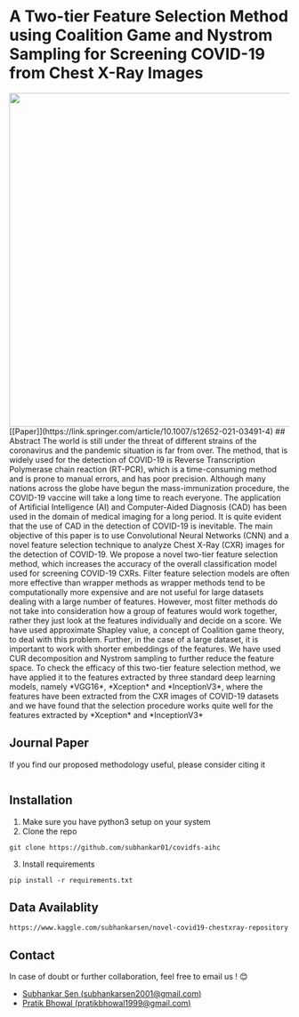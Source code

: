 # A Two-tier Feature Selection Method using Coalition Game and Nystrom Sampling for Screening COVID-19 from Chest X-Ray Images
<img src="https://github.com/subhankar01/covidfs-aihc/blob/main/images/block_diagram.png" width="1000" height="600">
[[Paper]](https://link.springer.com/article/10.1007/s12652-021-03491-4)
## Abstract
The world is still under the threat of different strains of the coronavirus and the pandemic situation is far from over. The method, that is widely used for the detection of COVID-19 is Reverse Transcription Polymerase chain reaction (RT-PCR), which is a time-consuming method and is prone to manual errors, and has poor precision. Although many nations across the globe have begun the mass-immunization procedure, the COVID-19 vaccine will take a long time to reach everyone. The application of Artificial Intelligence (AI) and Computer-Aided Diagnosis (CAD) has been used in the domain of medical imaging for a long period. It is quite evident that the use of CAD in the detection of COVID-19 is inevitable. The main objective of this paper is to use Convolutional Neural Networks (CNN) and a novel feature selection technique to analyze Chest X-Ray (CXR) images for the detection of COVID-19. We propose a novel two-tier feature selection method, which increases the accuracy of the overall classification model used for screening COVID-19 CXRs. Filter feature selection models are often more effective than wrapper methods as wrapper methods tend to be computationally more expensive and are not useful for large datasets dealing with a large number of features. However, most filter methods do not take into consideration how a group of features would work together, rather they just look at the features individually and decide on a score. We have used approximate Shapley value, a concept of Coalition game theory, to deal with this problem. Further, in the case of a large dataset, it is important to work with shorter embeddings of the features. We have used CUR decomposition and Nystrom sampling to further reduce the feature space. To check the efficacy of this two-tier feature selection method, we have applied it to the features extracted by three standard deep learning models, namely *VGG16*, *Xception* and *InceptionV3*, where the features have been extracted from the CXR images of COVID-19 datasets and we have found that the selection procedure works quite well for the features extracted by *Xception* and *InceptionV3*

## Journal Paper
If you find our proposed methodology useful, please consider citing it
```

```
## Installation
1. Make sure you have python3 setup on your system
2. Clone the repo
```
git clone https://github.com/subhankar01/covidfs-aihc
```
3. Install requirements
```
pip install -r requirements.txt
```
## Data Availablity
```
https://www.kaggle.com/subhankarsen/novel-covid19-chestxray-repository
```
## Contact
In case of doubt or further collaboration, feel free to email us ! 😊
- [Subhankar Sen (subhankarsen2001@gmail.com) ](mailto:subhankarsen2001@gmail.com)
- [Pratik Bhowal (pratikbhowal1999@gmail.com)](mailto:pratikbhowal1999@gmail.com)
